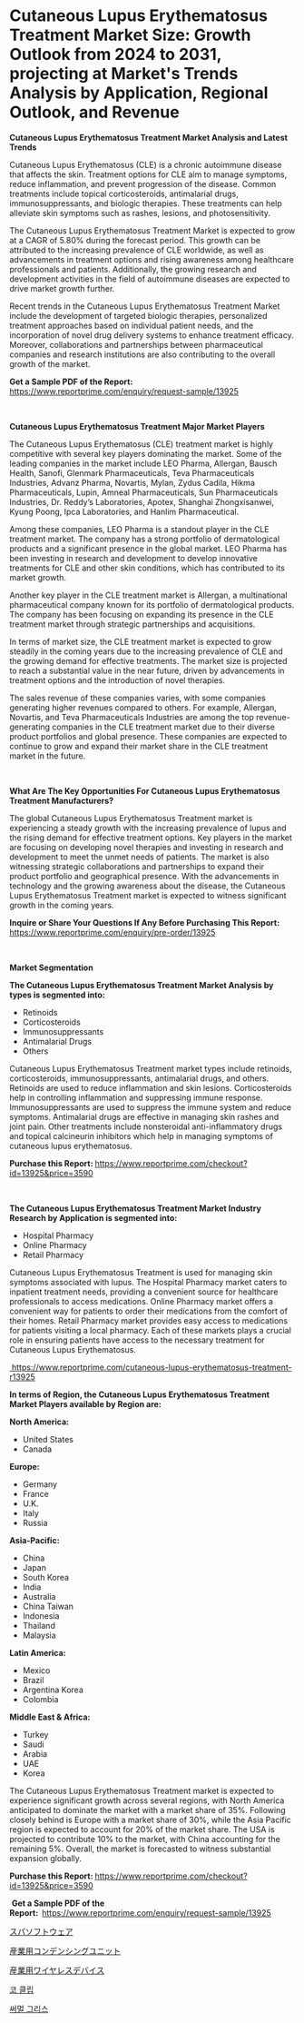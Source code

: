 <p><h1>Cutaneous Lupus Erythematosus Treatment Market Size: Growth Outlook from 2024 to 2031, projecting at Market's Trends Analysis by Application, Regional Outlook, and Revenue</h1></p><p><strong>Cutaneous Lupus Erythematosus Treatment Market Analysis and Latest Trends</strong></p>
<p><p>Cutaneous Lupus Erythematosus (CLE) is a chronic autoimmune disease that affects the skin. Treatment options for CLE aim to manage symptoms, reduce inflammation, and prevent progression of the disease. Common treatments include topical corticosteroids, antimalarial drugs, immunosuppressants, and biologic therapies. These treatments can help alleviate skin symptoms such as rashes, lesions, and photosensitivity.</p><p>The Cutaneous Lupus Erythematosus Treatment Market is expected to grow at a CAGR of 5.80% during the forecast period. This growth can be attributed to the increasing prevalence of CLE worldwide, as well as advancements in treatment options and rising awareness among healthcare professionals and patients. Additionally, the growing research and development activities in the field of autoimmune diseases are expected to drive market growth further.</p><p>Recent trends in the Cutaneous Lupus Erythematosus Treatment Market include the development of targeted biologic therapies, personalized treatment approaches based on individual patient needs, and the incorporation of novel drug delivery systems to enhance treatment efficacy. Moreover, collaborations and partnerships between pharmaceutical companies and research institutions are also contributing to the overall growth of the market.</p></p>
<p><strong>Get a Sample PDF of the Report:&nbsp;</strong> <a href="https://www.reportprime.com/enquiry/request-sample/13925">https://www.reportprime.com/enquiry/request-sample/13925</a></p>
<p>&nbsp;</p>
<p><strong>Cutaneous Lupus Erythematosus Treatment Major Market Players</strong></p>
<p><p>The Cutaneous Lupus Erythematosus (CLE) treatment market is highly competitive with several key players dominating the market. Some of the leading companies in the market include LEO Pharma, Allergan, Bausch Health, Sanofi, Glenmark Pharmaceuticals, Teva Pharmaceuticals Industries, Advanz Pharma, Novartis, Mylan, Zydus Cadila, Hikma Pharmaceuticals, Lupin, Amneal Pharmaceuticals, Sun Pharmaceuticals Industries, Dr. Reddy’s Laboratories, Apotex, Shanghai Zhongxisanwei, Kyung Poong, Ipca Laboratories, and Hanlim Pharmaceutical.</p><p>Among these companies, LEO Pharma is a standout player in the CLE treatment market. The company has a strong portfolio of dermatological products and a significant presence in the global market. LEO Pharma has been investing in research and development to develop innovative treatments for CLE and other skin conditions, which has contributed to its market growth.</p><p>Another key player in the CLE treatment market is Allergan, a multinational pharmaceutical company known for its portfolio of dermatological products. The company has been focusing on expanding its presence in the CLE treatment market through strategic partnerships and acquisitions.</p><p>In terms of market size, the CLE treatment market is expected to grow steadily in the coming years due to the increasing prevalence of CLE and the growing demand for effective treatments. The market size is projected to reach a substantial value in the near future, driven by advancements in treatment options and the introduction of novel therapies.</p><p>The sales revenue of these companies varies, with some companies generating higher revenues compared to others. For example, Allergan, Novartis, and Teva Pharmaceuticals Industries are among the top revenue-generating companies in the CLE treatment market due to their diverse product portfolios and global presence. These companies are expected to continue to grow and expand their market share in the CLE treatment market in the future.</p></p>
<p>&nbsp;</p>
<p><strong>What Are The Key Opportunities For Cutaneous Lupus Erythematosus Treatment Manufacturers?</strong></p>
<p><p>The global Cutaneous Lupus Erythematosus Treatment market is experiencing a steady growth with the increasing prevalence of lupus and the rising demand for effective treatment options. Key players in the market are focusing on developing novel therapies and investing in research and development to meet the unmet needs of patients. The market is also witnessing strategic collaborations and partnerships to expand their product portfolio and geographical presence. With the advancements in technology and the growing awareness about the disease, the Cutaneous Lupus Erythematosus Treatment market is expected to witness significant growth in the coming years.</p></p>
<p><strong>Inquire or Share Your Questions If Any Before Purchasing This Report:</strong> <a href="https://www.reportprime.com/enquiry/pre-order/13925">https://www.reportprime.com/enquiry/pre-order/13925</a></p>
<p>&nbsp;</p>
<p><strong>Market Segmentation</strong></p>
<p><strong>The Cutaneous Lupus Erythematosus Treatment Market Analysis by types is segmented into:</strong></p>
<p><ul><li>Retinoids</li><li>Corticosteroids</li><li>Immunosuppressants</li><li>Antimalarial Drugs</li><li>Others</li></ul></p>
<p><p>Cutaneous Lupus Erythematosus Treatment market types include retinoids, corticosteroids, immunosuppressants, antimalarial drugs, and others. Retinoids are used to reduce inflammation and skin lesions. Corticosteroids help in controlling inflammation and suppressing immune response. Immunosuppressants are used to suppress the immune system and reduce symptoms. Antimalarial drugs are effective in managing skin rashes and joint pain. Other treatments include nonsteroidal anti-inflammatory drugs and topical calcineurin inhibitors which help in managing symptoms of cutaneous lupus erythematosus.</p></p>
<p><strong>Purchase this Report:&nbsp;</strong><a href="https://www.reportprime.com/checkout?id=13925&price=3590">https://www.reportprime.com/checkout?id=13925&price=3590</a></p>
<p>&nbsp;</p>
<p><strong>The Cutaneous Lupus Erythematosus Treatment Market Industry Research by Application is segmented into:</strong></p>
<p><ul><li>Hospital Pharmacy</li><li>Online Pharmacy</li><li>Retail Pharmacy</li></ul></p>
<p><p>Cutaneous Lupus Erythematosus Treatment is used for managing skin symptoms associated with lupus. The Hospital Pharmacy market caters to inpatient treatment needs, providing a convenient source for healthcare professionals to access medications. Online Pharmacy market offers a convenient way for patients to order their medications from the comfort of their homes. Retail Pharmacy market provides easy access to medications for patients visiting a local pharmacy. Each of these markets plays a crucial role in ensuring patients have access to the necessary treatment for Cutaneous Lupus Erythematosus.</p></p>
<p><a href="https://www.reportprime.com/cutaneous-lupus-erythematosus-treatment-r13925">&nbsp;https://www.reportprime.com/cutaneous-lupus-erythematosus-treatment-r13925</a></p>
<p><strong>In terms of Region, the Cutaneous Lupus Erythematosus Treatment Market Players available by Region are:</strong></p>
<p>
    <p> <strong> North America: </strong>
        <ul>
            <li>United States</li>
            <li>Canada</li>
        </ul>
        </p> 
    <p> <strong> Europe: </strong>
        <ul>
            <li>Germany</li>
            <li>France</li>
            <li>U.K.</li>
            <li>Italy</li>
            <li>Russia</li>
        </ul>
        </p> 
    <p> <strong> Asia-Pacific: </strong>
        <ul>
            <li>China</li>
            <li>Japan</li>
            <li>South Korea</li>
            <li>India</li>
            <li>Australia</li>
            <li>China Taiwan</li>
            <li>Indonesia</li>
            <li>Thailand</li>
            <li>Malaysia</li>
        </ul>
        </p> 
    <p> <strong> Latin America: </strong>
        <ul>
            <li>Mexico</li>
            <li>Brazil</li>
            <li>Argentina Korea</li>
            <li>Colombia</li>
        </ul>
        </p> 
    <p> <strong> Middle East & Africa: </strong>
        <ul>
            <li>Turkey</li>
            <li>Saudi</li>
            <li>Arabia</li>
            <li>UAE</li>
            <li>Korea</li>
        </ul>
    </p>
    </p>
<p><p>The Cutaneous Lupus Erythematosus Treatment market is expected to experience significant growth across several regions, with North America anticipated to dominate the market with a market share of 35%. Following closely behind is Europe with a market share of 30%, while the Asia Pacific region is expected to account for 20% of the market share. The USA is projected to contribute 10% to the market, with China accounting for the remaining 5%. Overall, the market is forecasted to witness substantial expansion globally.</p></p>
<p><strong>Purchase this Report: </strong><a href="https://www.reportprime.com/checkout?id=13925&price=3590">https://www.reportprime.com/checkout?id=13925&price=3590</a></p>
<p>&nbsp;<strong>Get a Sample PDF of the Report:&nbsp;&nbsp;</strong><a href="https://www.reportprime.com/enquiry/request-sample/13925">https://www.reportprime.com/enquiry/request-sample/13925</a></p>
<p><strong></strong></p>
<p><p><a href="https://github.com/vlcostes/Market-Research-Report-List-1/blob/main/531864224894.md">スパソフトウェア</a></p><p><a href="https://medium.com/@redsalmon1949/%E7%94%A3%E6%A5%AD%E7%94%A8%E5%87%9D%E7%B8%AE%E3%83%A6%E3%83%8B%E3%83%83%E3%83%88%E5%B8%82%E5%A0%B4%E3%81%AE%E5%88%86%E6%9E%90-%E3%82%B0%E3%83%AD%E3%83%BC%E3%83%90%E3%83%AB%E7%94%A3%E6%A5%AD%E8%A6%96%E7%82%B9%E3%81%A8%E4%BA%88%E6%B8%AC-2024%E5%B9%B4%E3%81%8B%E3%82%892031%E5%B9%B4%E3%81%BE%E3%81%A7-f4f850d4ede6">産業用コンデンシングユニット</a></p><p><a href="https://github.com/EstaSprer20231/Market-Research-Report-List-1/blob/main/599635924895.md">産業用ワイヤレスデバイス</a></p><p><a href="https://medium.com/@codinchelcea2022/%EC%BD%A7%EC%86%8D-%ED%81%B4%EB%A6%BD-%EC%8B%9C%EC%9E%A5-%EC%A0%84%EB%A7%9D-%EC%82%B0%EC%97%85-%EA%B0%9C%EC%9A%94-%EB%B0%8F-%EC%98%88%EC%B8%A1-2024%EB%85%84%EB%B6%80%ED%84%B0-2031%EB%85%84%EA%B9%8C%EC%A7%80-0a7be68e954d">코 클립</a></p><p><a href="https://medium.com/@fabiancobuc20222022/%EC%97%B4%EC%A0%84%EB%8B%AC-%EB%AF%B8%EB%81%84%EB%9F%BC%EC%A0%9C-%EC%8B%9C%EC%9E%A5-%EA%B7%9C%EB%AA%A8-%EB%B0%8F-%EC%8B%9C%EC%9E%A5-%EB%8F%99%ED%96%A5-%EC%99%84%EC%A0%84%ED%95%9C-%EC%82%B0%EC%97%85-%EA%B0%9C%EC%9A%94-2024%EB%85%84%EB%B6%80%ED%84%B0-2031%EB%85%84-34063fba2dd3">써멀 그리스</a></p></p>